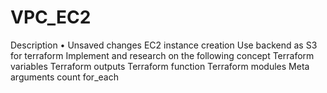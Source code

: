 # VPC_EC2
Description • Unsaved changes  EC2 instance creation  Use backend as S3 for terraform  Implement and research on the following concept  Terraform variables  Terraform outputs  Terraform function  Terraform modules  Meta arguments  count  for_each
